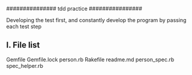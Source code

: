 ############### tdd practice ################

Developing the test first, and constantly develop the program by passing each test step 

I. File list
------------
Gemfile
Gemfile.lock
person.rb
Rakefile
readme.md
person_spec.rb
spec_helper.rb
